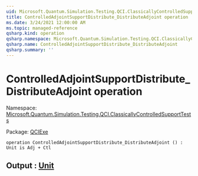 ```yaml
---
uid: Microsoft.Quantum.Simulation.Testing.QCI.ClassicallyControlledSupportTests.ControlledAdjointSupportDistribute_DistributeAdjoint
title: ControlledAdjointSupportDistribute_DistributeAdjoint operation
ms.date: 3/24/2021 12:00:00 AM
ms.topic: managed-reference
qsharp.kind: operation
qsharp.namespace: Microsoft.Quantum.Simulation.Testing.QCI.ClassicallyControlledSupportTests
qsharp.name: ControlledAdjointSupportDistribute_DistributeAdjoint
qsharp.summary: ''
---
```


# ControlledAdjointSupportDistribute_DistributeAdjoint operation

Namespace: [Microsoft.Quantum.Simulation.Testing.QCI.ClassicallyControlledSupportTests](xref:Microsoft.Quantum.Simulation.Testing.QCI.ClassicallyControlledSupportTests)

Package: [QCIExe](https://nuget.org/packages/QCIExe)




```qsharp
operation ControlledAdjointSupportDistribute_DistributeAdjoint () : Unit is Adj + Ctl
```


## Output : [Unit](xref:microsoft.quantum.lang-ref.unit)

